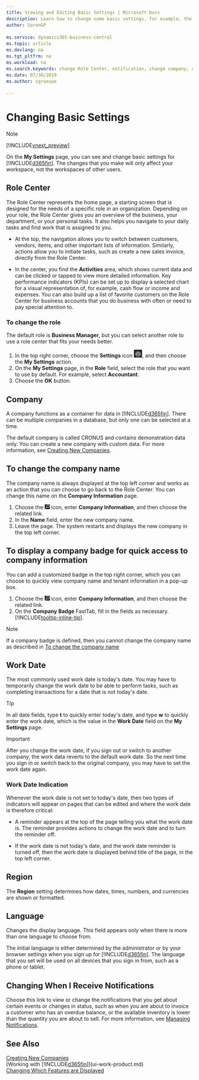 ```yaml
---
title: Viewing and Editing Basic Settings | Microsoft Docs
description: Learn how to change some basic settings, for example, the Role Center, company, or the work date.
author: SorenGP

ms.service: dynamics365-business-central
ms.topic: article
ms.devlang: na
ms.tgt_pltfrm: na
ms.workload: na
ms.search.keywords: change Role Center, notification, change company, change work date
ms.date: 07/30/2019
ms.author: sgroespe

---
```

# Changing Basic Settings

> [!NOTE]
> [!INCLUDE[vnext_preview](includes/vnext_preview.md)]

On the **My Settings** page, you can see and change basic settings for [!INCLUDE[d365fin](includes/d365fin_md.md)]. The changes that you make will only affect your workspace, not the workspaces of other users.  

## <a name="role-center"></a> Role Center
The Role Center represents the home page, a starting screen that is designed for the needs of a specific role in an organization. Depending on your role, the Role Center gives you an overview of the business, your department, or your personal tasks. It also helps you navigate to your daily tasks and find work that is assigned to you.

-   At the top, the navigation allows you to switch between customers, vendors, items, and other important lists of information. Similarly, actions allow you to initiate tasks, such as create a new sales invoice, directly from the Role Center.

-   In the center, you find the **Activities** area, which shows current data and can be clicked or tapped to view more detailed information. Key performance indicators (KPIs) can be set up to display a selected chart for a visual representation of, for example, cash flow or income and expenses. You can also build up a list of favorite customers on the Role Center for business accounts that you do business with often or need to pay special attention to.

### To change the role
The default role is **Business Manager**, but you can select another role to use a role center that fits your needs better.
1. In the top right corner, choose the **Settings** icon ![Settings](media/ui-experience/settings_icon_small.png "Settings icon for role center"), and then choose the **My Settings** action.
2. On the **My Settings** page, in the **Role** field, select the role that you want to use by default. For example, select **Accountant**.
3. Choose the **OK** button.

## <a name="company"></a>Company
A company functions as a container for data in [!INCLUDE[d365fin](includes/d365fin_md.md)]. There can be multiple companies in a database, but only one can be selected at a time.

The default company is called CRONUS and contains demonstration data only. You can create a new company with custom data. For more information, see [Creating New Companies](about-new-company.md).

## To change the company name
The company name is always displayed at the top left corner and works as an action that you can choose to go back to the Role Center. You can change this name on the **Company Information** page.

1. Choose the ![Lightbulb that opens the Tell Me feature](media/ui-search/search_small.png "Tell me what you want to do") icon, enter **Company Information**, and then choose the related link.
2. In the **Name** field, enter the new company name.
3. Leave the page. The system restarts and displays the new company in the top left corner.

## To display a company badge for quick access to company information  
You can add a customized badge in the top right corner, which you can choose to quickly view company name and tenant information in a pop-up box.

1. Choose the ![Lightbulb that opens the Tell Me feature](media/ui-search/search_small.png "Tell me what you want to do") icon, enter **Company Information**, and then choose the related link.
2. On the **Company Badge** FastTab, fill in the fields as necessary. [!INCLUDE[tooltip-inline-tip](includes/tooltip-inline-tip_md.md)].

> [!NOTE]
> If a company badge is defined, then you cannot change the company name as described in [To change the company name](ui-change-basic-settings.md#to-change-the-company-name)

## <a name="work-date"></a>Work Date
The most commonly used work date is today's date. You may have to temporarily change the work date to be able to perform tasks, such as completing transactions for a date that is not today's date.

> [!TIP]  
> In all date fields, type **t** to quickly enter today's date, and type **w** to quickly enter the work date, which is the value in the **Work Date** field on the **My Settings** page.

> [!IMPORTANT]  
>  After you change the work date, if you sign out or switch to another company, the work data reverts to the default work date. So the next time you sign in or switch back to the original company, you may have to set the work date again.

### Work Date Indication
Whenever the work date is not set to today's date, then two types of indicators will appear on pages that can be edited and where the work date is therefore critical:

- A reminder appears at the top of the page telling you what the work date is. The reminder provides actions to change the work date and to turn the reminder off.

- If the work date is not today's date, and the work date reminder is turned off, then the work date is displayed behind title of the page, in the top left corner.

## <a name="region"></a> Region

The **Region** setting determines how dates, times, numbers, and currencies are shown or formatted.

## <a name="language"></a> Language
Changes the display language. This field appears only when there is more than one language to choose from.

The initial language is either determined by the administrator or by your browser settings when you sign up for [!INCLUDE[d365fin](includes/d365fin_md.md)]. The language that you set will be used on all devices that you sign in from, such as a phone or tablet.

## Changing When I Receive Notifications
Choose this link to view or change the notifications that you get about certain events or changes in status, such as when you are about to invoice a customer who has an overdue balance, or the available inventory is lower than the quantity you are about to sell. For more information, see [Managing Notifications](ui-smart-notifications.md).

## See Also
[Creating New Companies](about-new-company.md)  
[Working with [!INCLUDE[d365fin](includes/d365fin_md.md)]](ui-work-product.md)  
[Changing Which Features are Displayed](ui-experiences.md)  
